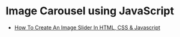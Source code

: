 # Image Carousel using JavaScript

* [How To Create An Image Slider In HTML, CSS & Javascript](https://www.youtube.com/watch?v=KcdBOoK3Pfw)